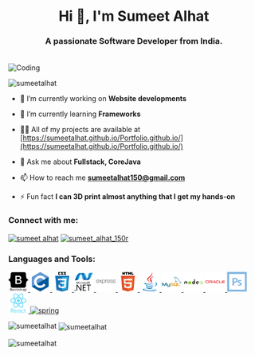 <h1 align="center">Hi 👋, I'm Sumeet Alhat</h1>
<h3 align="center">A passionate Software Developer from India.</h3><br>
<img align="center" alt="Coding" width="400" src="https://cdn.dribbble.com/users/1162077/screenshots/3848914/programmer.gif"> <br>
<p align="left"> <img src="https://komarev.com/ghpvc/?username=sumeetalhat&label=Profile%20views&color=0e75b6&style=flat" alt="sumeetalhat" /> </p>

<!-- <p align="left"> <a href="https://github.com/ryo-ma/github-profile-trophy"><img src="https://github-profile-trophy.vercel.app/?username=sumeetalhat" alt="sumeetalhat" /></a> </p> -->

- 🔭 I’m currently working on **Website developments**

- 🌱 I’m currently learning **Frameworks**

- 👨‍💻 All of my projects are available at [https://sumeetalhat.github.io/Portfolio.github.io/](https://sumeetalhat.github.io/Portfolio.github.io/)

- 💬 Ask me about **Fullstack, CoreJava**

- 📫 How to reach me **sumeetalhat150@gmail.com**

- ⚡ Fun fact **I can 3D print almost anything that I get my hands-on**

<h3 align="left">Connect with me:</h3>
<p align="left">
<a href="https://linkedin.com/in/sumeet alhat" target="blank"><img align="center" src="https://raw.githubusercontent.com/rahuldkjain/github-profile-readme-generator/master/src/images/icons/Social/linked-in-alt.svg" alt="sumeet alhat" height="30" width="40" /></a>
<a href="https://instagram.com/sumeet_alhat_150r" target="blank"><img align="center" src="https://raw.githubusercontent.com/rahuldkjain/github-profile-readme-generator/master/src/images/icons/Social/instagram.svg" alt="sumeet_alhat_150r" height="30" width="40" /></a>
</p>

<h3 align="left">Languages and Tools:</h3>
<p align="left"> <a href="https://getbootstrap.com" target="_blank" rel="noreferrer"> <img src="https://raw.githubusercontent.com/devicons/devicon/master/icons/bootstrap/bootstrap-plain-wordmark.svg" alt="bootstrap" width="40" height="40"/> </a> <a href="https://www.cprogramming.com/" target="_blank" rel="noreferrer"> <img src="https://raw.githubusercontent.com/devicons/devicon/master/icons/c/c-original.svg" alt="c" width="40" height="40"/> </a> <a href="https://www.w3schools.com/css/" target="_blank" rel="noreferrer"> <img src="https://raw.githubusercontent.com/devicons/devicon/master/icons/css3/css3-original-wordmark.svg" alt="css3" width="40" height="40"/> </a> <a href="https://dotnet.microsoft.com/" target="_blank" rel="noreferrer"> <img src="https://raw.githubusercontent.com/devicons/devicon/master/icons/dot-net/dot-net-original-wordmark.svg" alt="dotnet" width="40" height="40"/> </a> <a href="https://expressjs.com" target="_blank" rel="noreferrer"> <img src="https://raw.githubusercontent.com/devicons/devicon/master/icons/express/express-original-wordmark.svg" alt="express" width="40" height="40"/> </a> <a href="https://www.w3.org/html/" target="_blank" rel="noreferrer"> <img src="https://raw.githubusercontent.com/devicons/devicon/master/icons/html5/html5-original-wordmark.svg" alt="html5" width="40" height="40"/> </a> <a href="https://www.java.com" target="_blank" rel="noreferrer"> <img src="https://raw.githubusercontent.com/devicons/devicon/master/icons/java/java-original.svg" alt="java" width="40" height="40"/> </a> <a href="https://www.mysql.com/" target="_blank" rel="noreferrer"> <img src="https://raw.githubusercontent.com/devicons/devicon/master/icons/mysql/mysql-original-wordmark.svg" alt="mysql" width="40" height="40"/> </a> <a href="https://nodejs.org" target="_blank" rel="noreferrer"> <img src="https://raw.githubusercontent.com/devicons/devicon/master/icons/nodejs/nodejs-original-wordmark.svg" alt="nodejs" width="40" height="40"/> </a> <a href="https://www.oracle.com/" target="_blank" rel="noreferrer"> <img src="https://raw.githubusercontent.com/devicons/devicon/master/icons/oracle/oracle-original.svg" alt="oracle" width="40" height="40"/> </a> <a href="https://www.photoshop.com/en" target="_blank" rel="noreferrer"> <img src="https://raw.githubusercontent.com/devicons/devicon/master/icons/photoshop/photoshop-line.svg" alt="photoshop" width="40" height="40"/> </a> <a href="https://reactjs.org/" target="_blank" rel="noreferrer"> <img src="https://raw.githubusercontent.com/devicons/devicon/master/icons/react/react-original-wordmark.svg" alt="react" width="40" height="40"/> </a> <a href="https://spring.io/" target="_blank" rel="noreferrer"> <img src="https://www.vectorlogo.zone/logos/springio/springio-icon.svg" alt="spring" width="40" height="40"/> </a> </p>

<p><img align="left" src="https://github-readme-stats.vercel.app/api/top-langs?username=sumeetalhat&show_icons=true&locale=en&layout=compact" alt="sumeetalhat" /></p>

<p>&nbsp;<img align="center" src="https://github-readme-stats.vercel.app/api?username=sumeetalhat&show_icons=true&locale=en" alt="sumeetalhat" /></p>

<p><img align="center" src="https://github-readme-streak-stats.herokuapp.com/?user=sumeetalhat&" alt="sumeetalhat" /></p>

